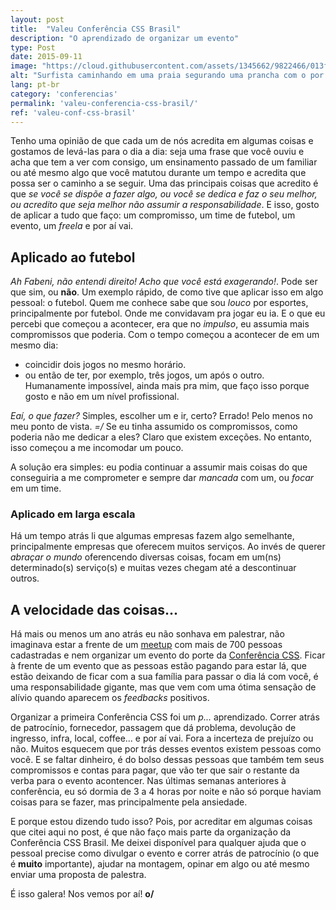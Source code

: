 ```yaml
---
layout: post
title:  "Valeu Conferência CSS Brasil"
description: "O aprendizado de organizar um evento"
type: Post
date: 2015-09-11
image: "https://cloud.githubusercontent.com/assets/1345662/9822466/013fcdc0-5897-11e5-9f00-6fab4f57a40e.jpg"
alt: "Surfista caminhando em uma praia segurando uma prancha com o por do sol ao fundo"
lang: pt-br
category: 'conferencias'
permalink: 'valeu-conferencia-css-brasil/'
ref: 'valeu-conf-css-brasil'
---
```


Tenho uma opinião de que cada um de nós acredita em algumas coisas e gostamos de levá-las para o dia a dia: seja uma frase que você ouviu e acha que tem a ver com consigo, um ensinamento passado de um familiar ou até mesmo algo que você matutou durante um tempo e acredita que possa ser o caminho a se seguir. Uma das principais coisas que acredito é que *se você se dispõe a fazer algo, ou você se dedica e faz o seu melhor, ou acredito que seja melhor não assumir a responsabilidade*. E isso, gosto de aplicar a tudo que faço: um compromisso, um time de futebol, um evento, um *freela* e por aí vai.

## Aplicado ao futebol

*Ah Fabeni, não entendi direito! Acho que você está exagerando!*. Pode ser que sim, ou **não**. Um exemplo rápido, de como tive que aplicar isso em algo pessoal: o futebol. Quem me conhece sabe que sou *louco* por esportes, principalmente por futebol. Onde me convidavam pra jogar eu ia. E o que eu percebi que começou a acontecer, era que no *impulso*, eu assumia mais compromissos que poderia. Com o tempo começou a acontecer de em um mesmo dia:

* coincidir dois jogos no mesmo horário.
* ou então de ter, por exemplo, três jogos, um após o outro. Humanamente impossível, ainda mais pra mim, que faço isso porque gosto e não em um nível profissional.

*Eaí, o que fazer?* Simples, escolher um e ir, certo? Errado! Pelo menos no meu ponto de vista. *=/* Se eu tinha assumido os compromissos, como poderia não me dedicar a eles? Claro que existem exceções. No entanto, isso começou a me incomodar um pouco.

A solução era simples: eu podia continuar a assumir mais coisas do que conseguiria a me comprometer e sempre dar *mancada* com um, ou *focar* em um time.

### Aplicado em larga escala

Há um tempo atrás li que algumas empresas fazem algo semelhante, principalmente empresas que oferecem muitos serviços. Ao invés de querer *abraçar o mundo* oferencendo diversas coisas, focam em um(ns) determinado(s) serviço(s) e muitas vezes chegam até a descontinuar outros.

## A velocidade das coisas...

Há mais ou menos um ano atrás eu não sonhava em palestrar, não imaginava estar a frente de um [meetup](meetup.com/pt/CSS-SP) com mais de 700 pessoas cadastradas e nem organizar um evento do porte da [Conferência CSS](http://conferenciacssbrasil.com.br). Ficar à frente de um evento que as pessoas estão pagando para estar lá, que estão deixando de ficar com a sua família para passar o dia lá com você, é uma responsabilidade gigante, mas que vem com uma ótima sensação de alívio quando aparecem os *feedbacks* positivos.

Organizar a primeira Conferência CSS foi um *p...* aprendizado. Correr atrás de patrocínio, fornecedor, passagem que dá problema, devolução de ingresso, infra, local, coffee... e por aí vai. Fora a incerteza de prejuízo ou não. Muitos esquecem que por trás desses eventos existem pessoas como você. E se faltar dinheiro, é do bolso dessas pessoas que também tem seus compromissos e  contas para pagar, que vão ter que sair o restante da verba para o evento acontencer. Nas últimas semanas anteriores à conferência, eu só dormia de 3 a 4 horas por noite e não só porque haviam coisas para se fazer, mas principalmente pela ansiedade.

E porque estou dizendo tudo isso? Pois, por acreditar em algumas coisas que citei aqui no post, é que não faço mais parte da organização da Conferência CSS Brasil. Me deixei disponível para qualquer ajuda que o pessoal precise como divulgar o evento e correr atrás de patrocínio (o que é **muito** importante), ajudar na montagem, opinar em algo ou até mesmo enviar uma proposta de palestra.

É isso galera! Nos vemos por aí! **o/**


